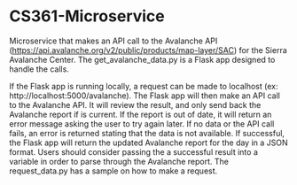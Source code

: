 # CS361-Microservice

Microservice that makes an API call to the Avalanche API (https://api.avalanche.org/v2/public/products/map-layer/SAC) for the Sierra Avalanche Center. The get_avalanche_data.py is a Flask app designed to handle the calls.

If the Flask app is running locally, a request can be made to localhost (ex: http://localhost:5000/avalanche). The Flask app will then make an API call to the Avalanche API. It will review the result, and only send back the Avalanche report if is current. If the report is out of date, it will return an error message asking the user to try again later. If no data or the API call fails, an error is returned stating that the data is not available.  If successful, the Flask app will return the updated Avalanche report for the day in a JSON format. Users should consider passing the a successful result into a variable in order to parse through the Avalanche report. The request_data.py has a sample on how to make a request.

